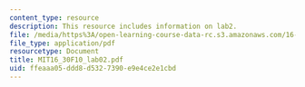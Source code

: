 ```yaml
---
content_type: resource
description: This resource includes information on lab2.
file: /media/https%3A/open-learning-course-data-rc.s3.amazonaws.com/16-30-feedback-control-systems-fall-2010/ffeaaa05ddd8d5327390e9e4ce2e1cbd_MIT16_30F10_lab02.pdf
file_type: application/pdf
resourcetype: Document
title: MIT16_30F10_lab02.pdf
uid: ffeaaa05-ddd8-d532-7390-e9e4ce2e1cbd
---
```


